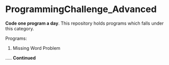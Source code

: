 # ProgrammingChallenge_Advanced
**Code one program a day**. This repository holds programs which falls under this category. 

Programs:
1. Missing Word Problem 

..... **Continued**
